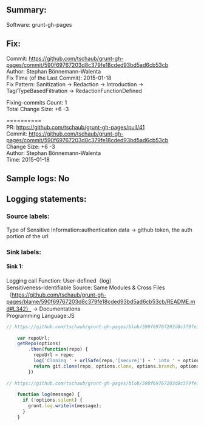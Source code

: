 ## Summary:  
Software: grunt-gh-pages  
## Fix:  
Commit: https://github.com/tschaub/grunt-gh-pages/commit/590f69767203d8c379fe18cded93bd5ad6cb53cb  
Author: Stephan Bönnemann-Walenta  
Fix Time (of the Last Commit): 2015-01-18  
Fix Pattern: Sanitization -> Redaction -> Introduction -> Tag/TypeBasedFiltration -> RedactionFunctionDefined  
  
  
Fixing-commits Count: 1  
Total Change Size: +6 -3  
  
==========  
PR: https://github.com/tschaub/grunt-gh-pages/pull/41  
Commit: https://github.com/tschaub/grunt-gh-pages/commit/590f69767203d8c379fe18cded93bd5ad6cb53cb  
Change Size: +6 -3  
Author: Stephan Bönnemann-Walenta  
Time: 2015-01-18  
## Sample logs: No  
## Logging statements:  
### Source labels:  
Type of Sensitive Information:authentication data -> github token, the auth portion of the url  
### Sink labels:  
#### Sink 1:  
Logging call Function:  User-defined（log）  
Sensitiveness-Identifiable Source:  Same Modules & Cross Files（https://github.com/tschaub/grunt-gh-pages/blame/590f69767203d8c379fe18cded93bd5ad6cb53cb/README.md#L342） -> Documentations  
Programming Language:JS  
```JavaScript  
// https://github.com/tschaub/grunt-gh-pages/blob/590f69767203d8c379fe18cded93bd5ad6cb53cb/tasks/gh-pages.js#L120-L126  
  
    var repoUrl;  
    getRepo(options)  
        .then(function(repo) {  
          repoUrl = repo;  
          log('Cloning ' + urlSafe(repo,'[secure]') + ' into ' + options.clone); // HERE IS THE SINK 1  
          return git.clone(repo, options.clone, options.branch, options);  
        })  
  
// https://github.com/tschaub/grunt-gh-pages/blob/590f69767203d8c379fe18cded93bd5ad6cb53cb/tasks/gh-pages.js#L112-L116  
  
    function log(message) {  
      if (!options.silent) {  
        grunt.log.writeln(message);  
      }  
    }  
  
```  
